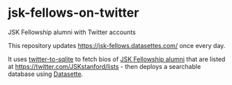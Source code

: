 # jsk-fellows-on-twitter

JSK Fellowship alumni with Twitter accounts

This repository updates https://jsk-fellows.datasettes.com/ once every day.

It uses [twitter-to-sqlite](https://github.com/dogsheep/twitter-to-sqlite) to fetch bios of [JSK Fellowship alumni](https://jsk.stanford.edu/fellows/alumni/) that are listed at https://twitter.com/JSKstanford/lists - then deploys a searchable database using [Datasette](https://github.com/simonw/datasette).
